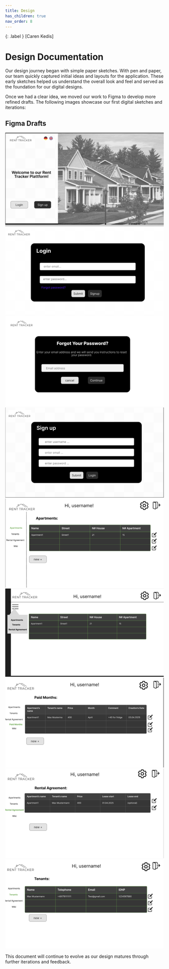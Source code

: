 ```yaml
---
title: Design
has_children: true
nav_order: 8
---
```


{: .label }
[Caren Kedis]

# Design Documentation
Our design journey began with simple paper sketches. With pen and paper, our team quickly captured initial ideas and layouts for the application. These early sketches helped us understand the overall look and feel and served as the foundation for our digital designs.

Once we had a clear idea, we moved our work to Figma to develop more refined drafts. The following images showcase our first digital sketches and iterations:

## Figma Drafts
![Figma Sketch 4](figma_designs/landing_page.png)
![Figma Sketch 5](figma_designs/login_screen.png)
![Figma Sketch 3](figma_designs/forgot_password_screen.png)
![Figma Sketch 8](figma_designs/signup_screen.png)
![Figma Sketch 1](figma_designs/apartments_screen.png)
![Figma Sketch 2](figma_designs/dropdown_menu.png)
![Figma Sketch 6](figma_designs/paid_months_screen.png)
![Figma Sketch 7](figma_designs/rent_agreement_screen.png)
![Figma Sketch 9](figma_designs/tenants_screen.png)

This document will continue to evolve as our design matures through further iterations and feedback.